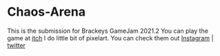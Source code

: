 # Chaos-Arena
 This is the submission for Brackeys GameJam 2021.2
 You can play the game at [itch](https://ixalegames.itch.io/chaos-arena)
 I do little bit of pixelart. You can check them out [Instagram](instagram.com/ixalegames) | [twitter](twitter.com'ixalegames)
